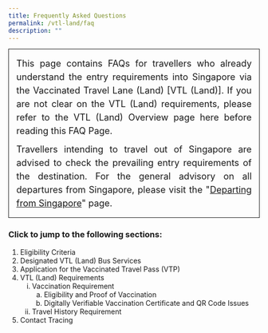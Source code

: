 ```yaml
---
title: Frequently Asked Questions
permalink: /vtl-land/faq
description: ""
---
```

<div style="padding-left: 5px; padding-bottom: 20px; padding:15px; font-size:16px; line-height:1.0; border-style: solid; border-width: 1px; margin-bottom:20px; text-align:justify;">
	<p style="font-size:18px; margin-top:0px; margin-bottom:10px; line-height:1.5;">This page contains FAQs for travellers who already understand the entry requirements into Singapore via the Vaccinated Travel Lane (Land) [VTL (Land)]. If you are not clear on the VTL (Land) requirements, please refer to the VTL (Land) Overview page here before reading this FAQ Page.</p>
<p style="font-size:18px; margin-top:0px; margin-bottom:0px; line-height:1.5;">Travellers intending to travel out of Singapore are advised to check the prevailing entry requirements of the destination. For the general advisory on all departures from Singapore, please visit the "<a href="/departing/overview">Departing from Singapore</a>" page.</p>
</div>

### Click to jump to the following sections:

<ol style="list-style-type: decimal;">
<li>Eligibility Criteria</li>
<li>Designated VTL (Land) Bus Services</li>
<li>Application for the Vaccinated Travel Pass (VTP)</li>
	<li>VTL (Land) Requirements
	<ol style="list-style-type:lower-roman;">
		<li>Vaccination Requirement
		<ol style="list-style-type:lower-latin;">
			<li style="">Eligibility and Proof of Vaccination</li>
			<li>Digitally Verifiable Vaccination Certificate and QR Code Issues</li>
		</ol>
		</li>
		<li>Travel History Requirement</li>
	</ol>
</li>
	<li>Contact Tracing</li> 
</ol>